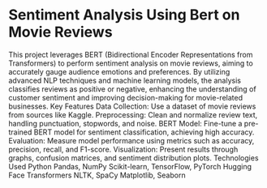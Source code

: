 # Sentiment Analysis Using Bert on Movie Reviews
 This project leverages BERT (Bidirectional Encoder Representations from Transformers) to perform sentiment analysis on movie reviews, aiming to accurately gauge audience emotions and preferences. By utilizing advanced NLP techniques and machine learning models, the analysis classifies reviews as positive or negative, enhancing the understanding of customer sentiment and improving decision-making for movie-related businesses.  Key Features Data Collection: Use a dataset of movie reviews from sources like Kaggle. Preprocessing: Clean and normalize review text, handling punctuation, stopwords, and noise. BERT Model: Fine-tune a pre-trained BERT model for sentiment classification, achieving high accuracy. Evaluation: Measure model performance using metrics such as accuracy, precision, recall, and F1-score. Visualization: Present results through graphs, confusion matrices, and sentiment distribution plots. Technologies Used Python Pandas, NumPy Scikit-learn, TensorFlow, PyTorch Hugging Face Transformers NLTK, SpaCy Matplotlib, Seaborn
